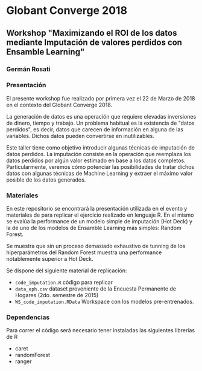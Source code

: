 # Globant Converge 2018
## Workshop "Maximizando el ROI de los datos mediante Imputación de valores perdidos con Ensamble Learning"
### Germán Rosati

### Presentación
El presente workshop fue realizado por primera vez el 22 de Marzo de 2018 en el contexto del Globant Converge 2018.

La generación de datos es una operación que requiere elevadas inversiones de dinero, tiempo y trabajo. Un problema habitual es la existencia de "datos perdidos", es decir, datos que carecen de información en alguna de las variables. Dichos datos pueden convertirse en inutilizables. 

Este taller tiene como objetivo introducir algunas técnicas de imputación de datos perdidos. La imputación consiste en la operación que reemplaza los datos perdidos por algún valor estimado en base a los datos completos. Particularmente, veremos cómo potenciar las posibilidades de tratar dichos datos con algunas técnicas de Machine Learning y extraer el máximo valor posible de los datos generados.

### Materiales
En este repositorio se encontrará la presentación utilizada en el evento y materiales de para replicar el ejercicio realizado en lenguaje R. En el mismo se evalúa la performance de un modelo simple de imputación (Hot Deck) y la de uno de los modelos de Ensamble Learning más simples: Random Forest. 

Se muestra que sin un proceso demasiado exhaustivo de tunning de los hiperparámetros del Random Forest muestra una performance notablemente superior a Hot Deck.

Se dispone del siguiente material de replicación:

* `code_imputation.R` código para replicar
* `data_eph.csv` dataset proveniente de la Encuesta Permanente de Hogares (2do. semestre de 2015)
* `WS_code_imputation.RData` Workspace con los modelos pre-entrenados.

### Dependencias
Para correr el código será necesario tener instaladas las siguientes librerías de R

* caret
* randomForest
* ranger
